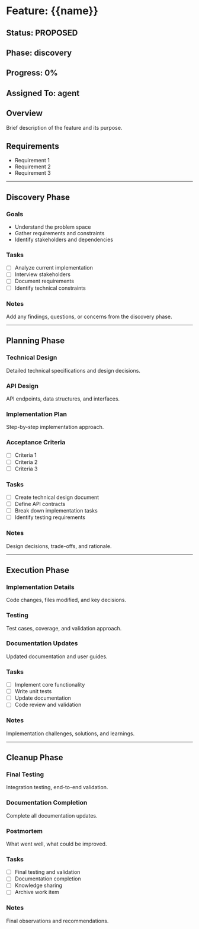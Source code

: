 # Feature: {{name}}

## Status: PROPOSED
## Phase: discovery
## Progress: 0%
## Assigned To: agent

## Overview
Brief description of the feature and its purpose.

## Requirements
- Requirement 1
- Requirement 2
- Requirement 3

---

## Discovery Phase

### Goals
- Understand the problem space
- Gather requirements and constraints
- Identify stakeholders and dependencies

### Tasks
- [ ] Analyze current implementation
- [ ] Interview stakeholders
- [ ] Document requirements
- [ ] Identify technical constraints

### Notes
Add any findings, questions, or concerns from the discovery phase.

---

## Planning Phase

### Technical Design
Detailed technical specifications and design decisions.

### API Design
API endpoints, data structures, and interfaces.

### Implementation Plan
Step-by-step implementation approach.

### Acceptance Criteria
- [ ] Criteria 1
- [ ] Criteria 2
- [ ] Criteria 3

### Tasks
- [ ] Create technical design document
- [ ] Define API contracts
- [ ] Break down implementation tasks
- [ ] Identify testing requirements

### Notes
Design decisions, trade-offs, and rationale.

---

## Execution Phase

### Implementation Details
Code changes, files modified, and key decisions.

### Testing
Test cases, coverage, and validation approach.

### Documentation Updates
Updated documentation and user guides.

### Tasks
- [ ] Implement core functionality
- [ ] Write unit tests
- [ ] Update documentation
- [ ] Code review and validation

### Notes
Implementation challenges, solutions, and learnings.

---

## Cleanup Phase

### Final Testing
Integration testing, end-to-end validation.

### Documentation Completion
Complete all documentation updates.

### Postmortem
What went well, what could be improved.

### Tasks
- [ ] Final testing and validation
- [ ] Documentation completion
- [ ] Knowledge sharing
- [ ] Archive work item

### Notes
Final observations and recommendations.